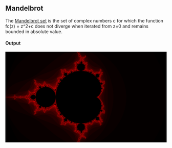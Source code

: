 ## Mandelbrot
The [Mandelbrot set](https://en.wikipedia.org/wiki/Mandelbrot_set) is the set of complex numbers c for which the function fc(z) = z^2+c does not diverge when iterated from z=0 and remains bounded in absolute value.


#### Output
![](screenshots/Mandelbrot.png)
